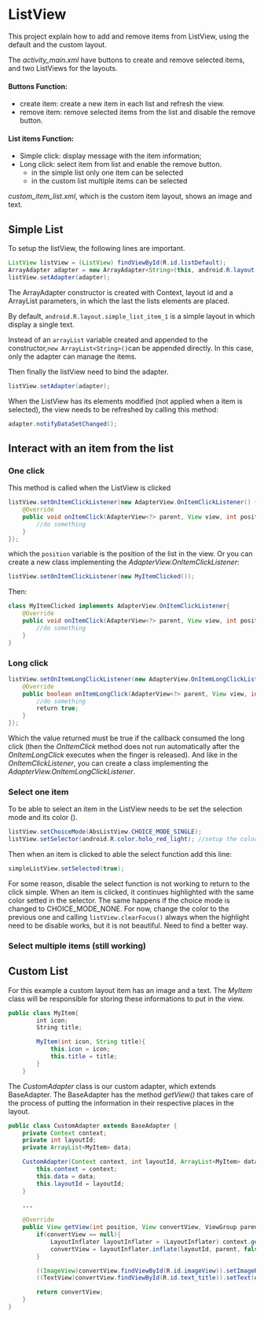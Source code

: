# ListView

This project explain how to add and remove items from ListView, using the default and the custom layout.

The _activity_main.xml_ have buttons to create and remove selected items, and two ListViews for the layouts.

#### Buttons Function: ####
* create item: create a new item in each list and refresh the view.
* remove item: remove selected items from the list and disable the remove button.
#### List items Function: ####
* Simple click: display message with the item information;
* Long click: select item from list and enable the remove button.
  * in the simple list only one item can be selected
  * in the custom list multiple items can be selected

_custom_item_list.xml_, which is the custom item layout, shows an image and text.

## Simple List

To setup the listView, the following lines are important.
```java
ListView listView = (ListView) findViewById(R.id.listDefault);
ArrayAdapter adapter = new ArrayAdapter<String>(this, android.R.layout.simple_list_item_1, arrayList);
listView.setAdapter(adapter);
```
The ArrayAdapter constructor is created with Context, layout id and a ArrayList<T> parameters, in which the last the lists elements are placed.

By default, `android.R.layout.simple_list_item_1` is a simple layout in which display a single text.

Instead of an `arrayList` variable created and appended to the constructor,`new ArrayList<String>()`can be appended directly. In this case, only the adapter can manage the items.

Then finally the listView need to bind the adapter.
```java
listView.setAdapter(adapter);
```

When the ListView has its elements modified (not applied when a item is selected), the view needs to be refreshed by calling this method:
```java
adapter.notifyDataSetChanged();
```

## Interact with an item from the list
### One click
This method is called when the ListView is clicked

```java
listView.setOnItemClickListener(new AdapterView.OnItemClickListener() {
    @Override
    public void onItemClick(AdapterView<?> parent, View view, int position, long id) {
        //do something
    }
});
```
which the `position` variable is the position of the list in the view.
Or you can create a new class implementing the _AdapterView.OnItemClickListener_:

```java
listView.setOnItemClickListener(new MyItemClicked());
```
Then:
```java
class MyItemClicked implements AdapterView.OnItemClickListener{
    @Override
    public void onItemClick(AdapterView<?> parent, View view, int position, long id) {
        //do something
    }
}
```

### Long click
```java
listView.setOnItemLongClickListener(new AdapterView.OnItemLongClickListener() {
    @Override
    public boolean onItemLongClick(AdapterView<?> parent, View view, int position, long id) {
        //do something
        return true;
    }
});
```
Which the value returned must be true if the callback consumed the long click (then the _OnItemClick_ method does not run automatically after the _OnItemLongClick_ executes when the finger is released).
And like in the _OnItemClickListener_, you can create a class implementing the _AdapterView.OnItemLongClickListener_.

### Select one item
To be able to select an item in the ListView needs to be set the selection mode and its color ().
```java
listView.setChoiceMode(AbsListView.CHOICE_MODE_SINGLE);
listView.setSelector(android.R.color.holo_red_light); //setup the color when selected
```
Then when an item is clicked to able the select function add this line:
```java
simpleListView.setSelected(true);
```

For some reason, disable the select function is not working to return to the click simple. When an item is clicked, it continues highlighted with the same color setted in the selector. The same happens if the choice mode is changed to CHOICE_MODE_NONE.
For now, change the color to the previous one and calling `listView.clearFocus()` always when the highlight need to be disable works, but it is not beautiful. Need to find a better way.

### Select multiple items (still working)

## Custom List

For this example a custom layout item has an image and a text. The _MyItem_ class will be responsible for storing these informations to put in the view.
```java
public class MyItem{
        int icon;
        String title;

        MyItem(int icon, String title){
            this.icon = icon;
            this.title = title;
        }
    }
```
The _CustomAdapter_ class is our custom adapter, which extends BaseAdapter. The BaseAdapter has the method _getView()_ that takes care of the process of putting the information in their respective places in the layout.

```java
public class CustomAdapter extends BaseAdapter {
    private Context context;
    private int layoutId;
    private ArrayList<MyItem> data;

    CustomAdapter(Context context, int layoutId, ArrayList<MyItem> data){
        this.context = context;
        this.data = data;
        this.layoutId = layoutId;
    }
    
    ...

    @Override
    public View getView(int position, View convertView, ViewGroup parent) {
        if(convertView == null){
            LayoutInflater layoutInflater = (LayoutInflater) context.getSystemService(Context.LAYOUT_INFLATER_SERVICE);
            convertView = layoutInflater.inflate(layoutId, parent, false);
        }

        ((ImageView)convertView.findViewById(R.id.imageView)).setImageResource(data.get(position).icon);
        ((TextView)convertView.findViewById(R.id.text_title)).setText(data.get(position).text);

        return convertView;
    }
}
```
